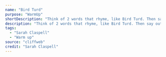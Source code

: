 ```yaml
---
name: "Bird Turd"
purpose: "WarmUp"
shortDescription: "Think of 2 words that rhyme, like Bird Turd. Then say out loud 2 homonyms, like \"Fowl Poo\" - now the rest of the team has to guess the original rhyme."
description: "Think of 2 words that rhyme, like Bird Turd. Then say out loud 2 homonyms, like \"Fowl Poo\" - now the rest of the team has to guess the original rhyme."
tags:
  - "Sarah Claspell"
  - "Warm up"
source: "cliffweb"
credit: "Sarah Claspell"
---
```


